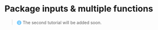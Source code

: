 # Package inputs & multiple functions
> <img src="../assets/img/info.png" alt="drawing" width="16" style="margin-top: 3px; margin-bottom: -3px"/> The second tutorial will be added soon.
